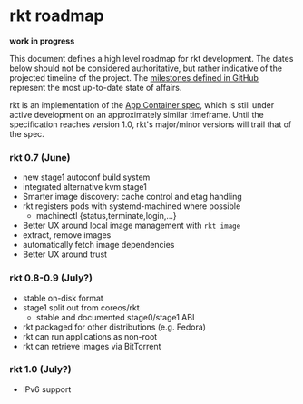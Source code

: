 # rkt roadmap

**work in progress**

This document defines a high level roadmap for rkt development.
The dates below should not be considered authoritative, but rather indicative of the projected timeline of the project.
The [milestones defined in GitHub](https://github.com/coreos/rkt/milestones) represent the most up-to-date state of affairs.

rkt is an implementation of the [App Container spec](https://github.com/appc/spec), which is still under active development on an approximately similar timeframe.
Until the specification reaches version 1.0, rkt's major/minor versions will trail that of the spec.

### rkt 0.7 (June)
- new stage1 autoconf build system
- integrated alternative kvm stage1
- Smarter image discovery: cache control and etag handling 
- rkt registers pods with systemd-machined where possible
  - machinectl {status,terminate,login,...}
- Better UX around local image management with `rkt image`
 - extract, remove images
 - automatically fetch image dependencies
- Better UX around trust

### rkt 0.8-0.9 (July?)
- stable on-disk format
- stage1 split out from coreos/rkt
  - stable and documented stage0/stage1 ABI
- rkt packaged for other distributions (e.g. Fedora)
- rkt can run applications as non-root
- rkt can retrieve images via BitTorrent

### rkt 1.0 (July?)
- IPv6 support
